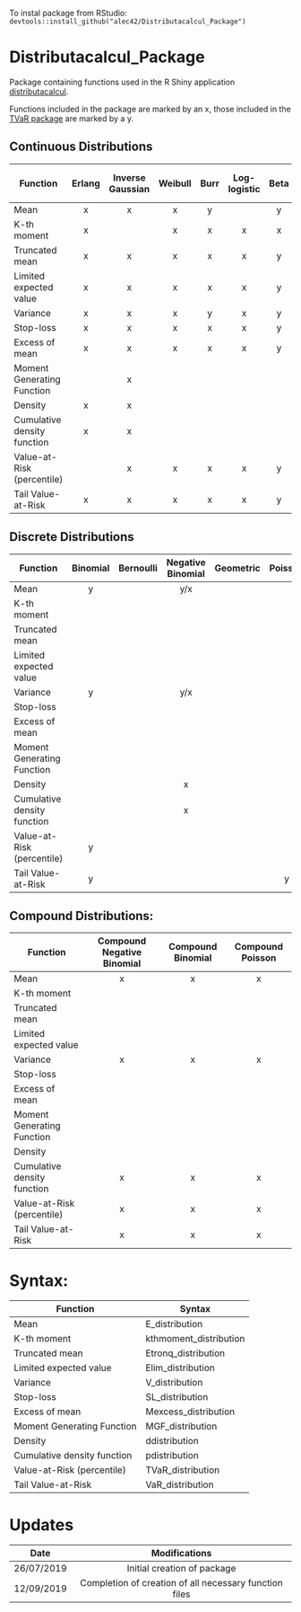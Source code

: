 To instal package from RStudio: `devtools::install_github("alec42/Distributacalcul_Package")`

# Distributacalcul_Package
Package containing functions used in the R Shiny application [distributacalcul](https://alec42.shinyapps.io/distributacalcul/).

Functions included in the package are marked by an x, those included in the [TVaR package](https://github.com/gabrielcrepeault/tvarPackage) are marked by a y.

## Continuous Distributions

| Function                         	| Erlang 	| Inverse Gaussian 	| Weibull 	| Burr 	| Log-logistic 	| Beta 	| Gamma 	| Pareto 	| Generalized F-distribution 	| Lognormal 	| Exponential 	| Uniform | Normal | 
|----------------------------------	|:------:	|:------------------:	|:-------:	|:----:	|:--------------:	|:----:	|:-----:	|:------:	|:-------------:	|:----------:	|:------------:	  |:------:	| :------:|
| Mean            	                |    x   	|          x         	|    x    	|   y  	|                	|   y  	|   y   	|    y   	|               	|      y     	|       y    	    |    y   	|       	|
| K-th moment           	          |    x   	|                    	|    x    	|   x  	|        x       	|   x  	|   x   	|    x   	|               	|      x     	|           	    |       	|      	  |
| Truncated mean       	            |    x   	|          x         	|    x    	|   x  	|        x       	|   y  	|   y   	|    y   	|               	|      y     	|       y    	    |    y   	|   y   	|
| Limited expected value            |    x   	|          x         	|    x    	|   x  	|        x       	|   y  	|   y   	|    y   	|               	|      y     	|       y    	    |    y   	|   y   	|
| Variance                         	|    x   	|          x         	|    x    	|   y  	|        x       	|   y  	|   y   	|    y   	|               	|      y     	|       y    	    |    y   	|       	|
| Stop-loss                        	|    x   	|          x         	|    x    	|   x  	|        x       	|   y  	|   y   	|    y   	|               	|      y     	|       y    	    |    y   	|   y   	|
| Excess of mean                    |    x   	|          x         	|    x    	|   x  	|        x       	|   y  	|   y   	|    y   	|               	|      y     	|       y    	    |    y   	|   y   	|
| Moment Generating Function 	      |     	  |          x         	|         	|      	|                	|      	|       	|        	|               	|            	|            	    |        	|       	|
| Density                          	|    x   	|          x         	|         	|      	|                	|      	|       	|        	|               	|            	|            	    |        	|       	|
| Cumulative density function      	|    x   	|          x         	|         	|      	|                	|      	|       	|        	|       x       	|            	|            	    |        	|       	|
| Value-at-Risk (percentile)        |        	|          x         	|    x    	|   x  	|        x       	|   y  	|   y   	|    y   	|       x       	|      y     	|       y    	    |    y   	|   y   	|
| Tail Value-at-Risk                |    x   	|          x         	|    x    	|   x  	|        x       	|   y  	|   y   	|    y   	|               	|      y     	|       y    	    |        	|   y   	|

## Discrete Distributions

|             Function             	| Binomial 	| Bernoulli 	| Negative Binomial 	| Geometric 	| Poisson 	| Uniform	| Logarithmic 	| Hypergeometric 	|
|----------------------------------	|:---------:	|:---------:	|:------------------:	|:-----------:	|:-------:	|:--------:	| :---------------:	| :------------------:	|
| Mean            	                |      y     	|           	|         y/x         |             	|         	|     x    	| x             	| x                	|
| K-th moment           	          |           	|           	|                    	|             	|         	|          	|               	|                  	|
| Truncated mean       	            |           	|           	|                    	|             	|         	|          	|               	|                  	|
| Limited expected value            |           	|           	|                    	|             	|         	|          	|               	|                  	|
| Variance                         	|      y    	|           	|         y/x         |             	|         	|     x    	| x             	| x                	|
| Stop-loss                        	|           	|           	|                    	|             	|         	|          	|               	|                  	|
| Excess of mean                    |           	|           	|                    	|             	|         	|          	|               	|                  	|
| Moment Generating Function 	      |           	|           	|                    	|             	|         	|          	|               	|                  	|
| Density                          	|           	|           	|          x          |             	|         	|     x    	|               	|                  	|
| Cumulative density function      	|           	|           	|          x         	|             	|         	|     x    	|               	|                  	|
| Value-at-Risk (percentile)        |      y    	|           	|                    	|             	|         	|          	|               	|                  	|
| Tail Value-at-Risk                |      y    	|           	|                    	|             	|    y    	|          	|               	|                  	|


## Compound Distributions:

| Function                         	| Compound Negative Binomial 	| Compound Binomial 	| Compound Poisson 	|
|----------------------------------	|:---------------------------:	|:------------------:	|:----------------:	|
| Mean            	                |              x              	|          x         	|         x        	|
| K-th moment           	          |                             	|                    	|                  	|
| Truncated mean       	            |                             	|                    	|                  	|
| Limited expected value            |                             	|                    	|                  	|
| Variance                         	|              x              	|          x         	|         x        	|
| Stop-loss                        	|                             	|                    	|                  	|
| Excess of mean                    |                             	|                    	|                  	|
| Moment Generating Function 	      |                             	|                    	|                  	|
| Density                          	|                             	|                    	|                  	|
| Cumulative density function      	|              x              	|          x         	|         x        	|
| Value-at-Risk (percentile)        |              x              	|          x         	|         x        	|
| Tail Value-at-Risk                |              x              	|          x         	|         x        	|


# Syntax: 

| Function                         	|       Syntax           | 
|----------------------------------	| ----------------        |
| Mean            	                | E_distribution          |   
| K-th moment           	          | kthmoment_distribution  |
| Truncated mean       	            | Etronq_distribution     |
| Limited expected value            | Elim_distribution       |
| Variance                         	| V_distribution          |
| Stop-loss                        	| SL_distribution         |
| Excess of mean                    | Mexcess_distribution    |
| Moment Generating Function 	      | MGF_distribution        |
| Density                          	| ddistribution           |
| Cumulative density function      	| pdistribution           |
| Value-at-Risk (percentile)        | TVaR_distribution       |
| Tail Value-at-Risk                | VaR_distribution        |


# Updates
|     Date    | Modifications |
|:-----------:| :---------:   |
| 26/07/2019   | Initial creation of package |
| 12/09/2019   | Completion of creation of all necessary function files |
